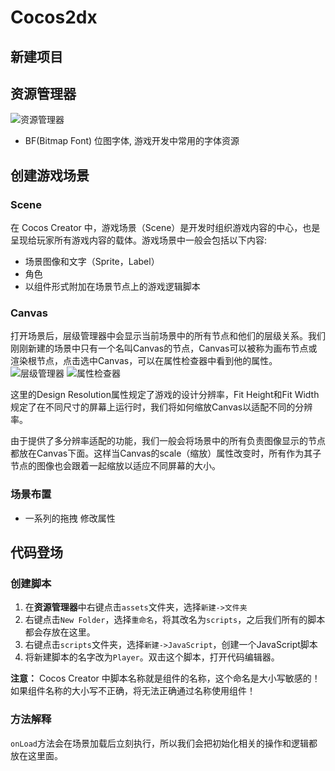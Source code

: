# Cocos2dx


## 新建项目


## 资源管理器

![资源管理器](/Users/zaze/Desktop/markdown/res_cocos2dx/资源管理器.png)

* BF(Bitmap Font) 位图字体, 游戏开发中常用的字体资源


## 创建游戏场景


### Scene
在 Cocos Creator 中，游戏场景（Scene）是开发时组织游戏内容的中心，也是呈现给玩家所有游戏内容的载体。游戏场景中一般会包括以下内容:

* 场景图像和文字（Sprite，Label）
* 角色
* 以组件形式附加在场景节点上的游戏逻辑脚本


### Canvas

打开场景后，层级管理器中会显示当前场景中的所有节点和他们的层级关系。我们刚刚新建的场景中只有一个名叫Canvas的节点，Canvas可以被称为画布节点或渲染根节点，点击选中Canvas，可以在属性检查器中看到他的属性。
![层级管理器](/Users/zaze/Desktop/markdown/res_cocos2dx/层级管理器.png)
![属性检查器](/Users/zaze/Desktop/markdown/res_cocos2dx/属性检查器.png)

这里的Design Resolution属性规定了游戏的设计分辨率，Fit Height和Fit Width规定了在不同尺寸的屏幕上运行时，我们将如何缩放Canvas以适配不同的分辨率。

由于提供了多分辨率适配的功能，我们一般会将场景中的所有负责图像显示的节点都放在Canvas下面。这样当Canvas的scale（缩放）属性改变时，所有作为其子节点的图像也会跟着一起缩放以适应不同屏幕的大小。

### 场景布置

- 一系列的拖拽 修改属性


## 代码登场

### 创建脚本


1. 在**资源管理器**中右键点击``assets``文件夹，选择``新建->文件夹``
2. 右键点击``New Folder``，选择``重命名``，将其改名为``scripts``，之后我们所有的脚本都会存放在这里。
3. 右键点击``scripts``文件夹，选择``新建->JavaScript``，创建一个JavaScript脚本
4. 将新建脚本的名字改为``Player``。双击这个脚本，打开代码编辑器。

**注意：** Cocos Creator 中脚本名称就是组件的名称，这个命名是大小写敏感的！如果组件名称的大小写不正确，将无法正确通过名称使用组件！


### 方法解释

``onLoad``方法会在场景加载后立刻执行，所以我们会把初始化相关的操作和逻辑都放在这里面。

